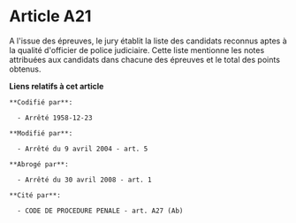 # Article A21

A l'issue des épreuves, le jury établit la liste des candidats reconnus aptes à la qualité d'officier de police judiciaire.
Cette liste mentionne les notes attribuées aux candidats dans chacune des épreuves et le total des points obtenus.

**Liens relatifs à cet article**

	**Codifié par**:

	  - Arrêté 1958-12-23

	**Modifié par**:

	  - Arrêté du 9 avril 2004 - art. 5

	**Abrogé par**:

	  - Arrêté du 30 avril 2008 - art. 1

	**Cité par**:

	  - CODE DE PROCEDURE PENALE - art. A27 (Ab)
